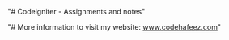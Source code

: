 "# Codeigniter - Assignments and notes" 

"# More information to visit my website: www.codehafeez.com"
